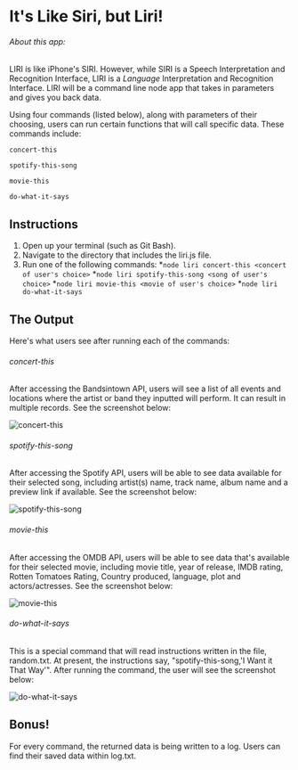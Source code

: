 # It's Like Siri, but Liri!

###### About this app:

LIRI is like iPhone's SIRI. However, while SIRI is a Speech Interpretation and Recognition Interface, LIRI is a _Language_ Interpretation and Recognition Interface. LIRI will be a command line node app that takes in parameters and gives you back data.

Using four commands (listed below), along with parameters of their choosing, users can run certain functions that will call specific data. These commands include:

```concert-this```

```spotify-this-song```

```movie-this```

```do-what-it-says```

## Instructions

1. Open up your terminal (such as Git Bash).
2. Navigate to the directory that includes the liri.js file.
3. Run one of the following commands:
    *```node liri concert-this <concert of user's choice>```
    *```node liri spotify-this-song <song of user's choice>```
    *```node liri movie-this <movie of user's choice>```
    *```node liri do-what-it-says```

## The Output

Here's what users see after running each of the commands:

###### concert-this

After accessing the Bandsintown API, users will see a list of all events and locations where the artist or band they inputted will perform. It can result in multiple records. See the screenshot below:

![concert-this](assets/images/concert-this.png)

###### spotify-this-song

After accessing the Spotify API, users will be able to see data available for their selected song, including artist(s) name, track name, album name and a preview link if available. See the screenshot below:

![spotify-this-song](assets/images/spotify-this-song.png)

###### movie-this

After accessing the OMDB API, users will be able to see data that's available for their selected movie, including movie title, year of release, IMDB rating, Rotten Tomatoes Rating, Country produced, language, plot and actors/actresses. See the screenshot below:

![movie-this](assets/images/movie-this.png)

###### do-what-it-says

This is a special command that will read instructions written in the file, random.txt. At present, the instructions say, "spotify-this-song,'I Want it That Way'". After running the command, the user will see the screenshot below:

![do-what-it-says](assets/images/do-what-it-says.png)

## Bonus!

For every command, the returned data is being written to a log. Users can find their saved data within log.txt.
